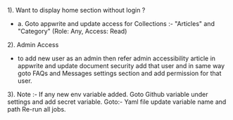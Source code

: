 1). Want to display home section without login ?
   * a. Goto appwrite and update access for Collections :- "Articles" and "Category" (Role: Any, Access: Read)

2). Admin Access 
  - to add new user as an admin then refer admin accessibility article in appwrite and update document security add that user and in same way goto FAQs and Messages settings section and add permission for that user.

3). Note :- If any new env variable added.
   Goto Github variable under settings and add secret variable. 
   Goto:- Yaml file update variable name and path
   Re-run all jobs.
   